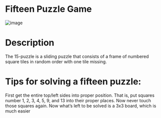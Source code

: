 

<h1>Fifteen Puzzle Game</h1>

![image](https://user-images.githubusercontent.com/77766337/142495267-408582d6-69c4-4be5-88e7-082b6730606f.png)


<h1>Description</h1>
The 15-puzzle is a sliding puzzle that consists of a frame of numbered square tiles in random order with one tile missing.

<h1>Tips for solving a fifteen puzzle:</h1>

First get the entire top/left sides into proper position. That is, put squares number 1, 2, 3, 4, 5, 9, and 13 into their proper places. Now never touch those squares again. Now what’s left to be solved is a 3x3 board, which is much easier
